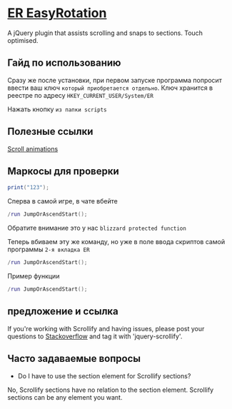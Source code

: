 # [ER EasyRotation](https://projects.lukehaas.me/scrollify)

A jQuery plugin that assists scrolling and snaps to sections. Touch optimised.

## Гайд по использованию
Сразу же после установки, при первом запуске программа попросит ввести ваш ключ `который приобретается отдельно`.
Ключ хранится в реестре по адресу `HKEY_CURRENT_USER/System/ER`

Нажать кнопку `из папки scripts`

## Полезные ссылки
[Scroll animations](https://projects.lukehaas.me/scrollify/examples/apple)

## Маркосы для проверки
```lua
print("123");
```
Сперва в самой игре, в чате вбейте
```lua
/run JumpOrAscendStart();
```
Обратите внимание это у нас `blizzard protected function`

Теперь вбиваем эту же команду, но уже в поле ввода скриптов самой программы `2-я вкладка ER`
```lua
/run JumpOrAscendStart();
```
Пример функции
```lua
/run JumpOrAscendStart();
```

## предложение и ссылка
If you're working with Scrollify and having issues, please post your questions to [Stackoverflow](http://stackoverflow.com) and tag it with 'jquery-scrollify'.

## Часто задаваемые вопросы
- Do I have to use the section element for Scrollify sections?

No, Scrollify sections have no relation to the section element. Scrollify sections can be any element you want.
